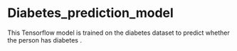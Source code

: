 # Diabetes_prediction_model
This Tensorflow model is trained on the diabetes dataset to predict whether the person has diabetes .
